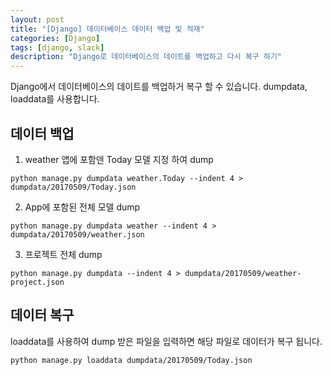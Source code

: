 ```yaml
---
layout: post
title: "[Django] 데이터베이스 데이터 백업 및 적재"
categories: [Django]
tags: [django, slack]
description: "Django로 데이터베이스의 데이트를 백업하고 다시 복구 하기"
---
```


<!-- 
[Django] 데이터베이스 데이터 백업 및 적재
===== 
-->
Django에서 데이터베이스의 데이트를 백업하거 복구 할 수 있습니다.
dumpdata, loaddata를 사용합니다.

<!-- more -->

## 데이터 백업

1. weather 앱에 포함덴 Today 모델 지정 하여 dump
```
python manage.py dumpdata weather.Today --indent 4 > dumpdata/20170509/Today.json
```

2. App에 포함된 전체 모델 dump
```
python manage.py dumpdata weather --indent 4 > dumpdata/20170509/weather.json
```

3. 프로젝트 전체 dump
```
python manage.py dumpdata --indent 4 > dumpdata/20170509/weather-project.json
```

## 데이터 복구
loaddata를 사용하여 dump 받은 파일을 입력하면 해당 파일로 데이터가 복구 됩니다.
```
python manage.py loaddata dumpdata/20170509/Today.json
```


